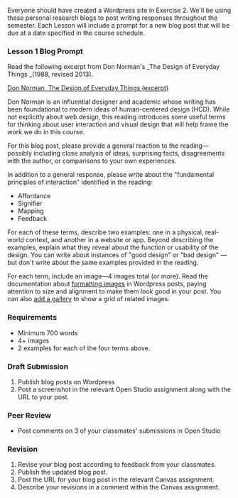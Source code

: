 Everyone should have created a Wordpress site in Exercise 2. We'll be using these personal research blogs to post writing responses throughout the semester. Each Lesson will include a prompt for a new blog post that will be due at a date specified in the course schedule.

### Lesson 1 Blog Prompt

Read the following excerpt from Don Norman's _The Design of Everyday Things _\(1988, revised 2013\).

[Don Norman, The Design of Everyday Things \(excerpt\)](/assets/readings/Norman_Design-of-Everyday-Things.pdf)

Don Norman is an influential designer and academic whose writing has been foundational to modern ideas of human-centered design \(HCD\). While not explicitly about web design, this reading introduces some useful terms for thinking about user interaction and visual design that will help frame the work we do in this course.

For this blog post, please provide a general reaction to the reading—possibly including close analysis of ideas, surprising facts, disagreements with the author, or comparisons to your own experiences.

In addition to a general response, please write about the "fundamental principles of interaction" identified in the reading:

* Affordance
* Signifier
* Mapping
* Feedback

For each of these terms, describe two examples: one in a physical, real-world context, and another in a website or app. Beyond describing the examples, explain what they reveal about the function or usability of the design. You can write about instances of "good design" or "bad design" — but don't write about the same examples provided in the reading.

For each term, include an image—4 images total \(or more\). Read the documentation about [formatting images](https://codex.wordpress.org/Inserting_Images_into_Posts_and_Pages) in Wordpress posts, paying attention to size and alignment to make them look good in your post. You can also [add a gallery](https://codex.wordpress.org/The_WordPress_Gallery) to show a grid of related images.

### Requirements

* Minimum 700 words
* 4+ images
* 2 examples for each of the four terms above. 

### Draft Submission

1. Publish blog posts on Wordpress
2. Post a screenshot in the relevant Open Studio assignment along with the URL to your post. 

### Peer Review

* Post comments on 3 of your classmates' submissions in Open Studio

### Revision

1. Revise your blog post according to feedback from your classmates.
2. Publish the updated blog post.
3. Post the URL for your blog post in the relevant Canvas assignment. 
4. Describe your revisions in a comment within the Canvas assignment. 




